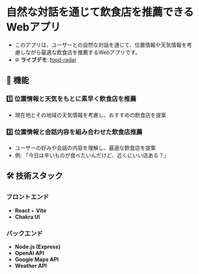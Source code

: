 # 自然な対話を通じて飲食店を推薦できるWebアプリ

- このアプリは、ユーザーとの自然な対話を通じて、位置情報や天気情報を考慮しながら最適な飲食店を推薦するWebアプリです。
- 🌐 **ライブデモ**: [food-radar](https://food-radar.vercel.app/)

## 🎯 機能
### 1️⃣ 位置情報と天気をもとに素早く飲食店を推薦
- 現在地とその地域の天気情報を考慮し、おすすめの飲食店を提案
  
### 2️⃣ 位置情報と会話内容を組み合わせた飲食店推薦
- ユーザーの好みや会話の内容を理解し、最適な飲食店を提案
- 例: 「今日は辛いものが食べたいんだけど、近くにいい店ある？」

## 🛠️ 技術スタック
### フロントエンド
- **React** + **Vite** 
- **Chakra UI** 

### バックエンド
- **Node.js (Express)** 
- **OpenAI API**
- **Google Maps API**
- **Weather API**
